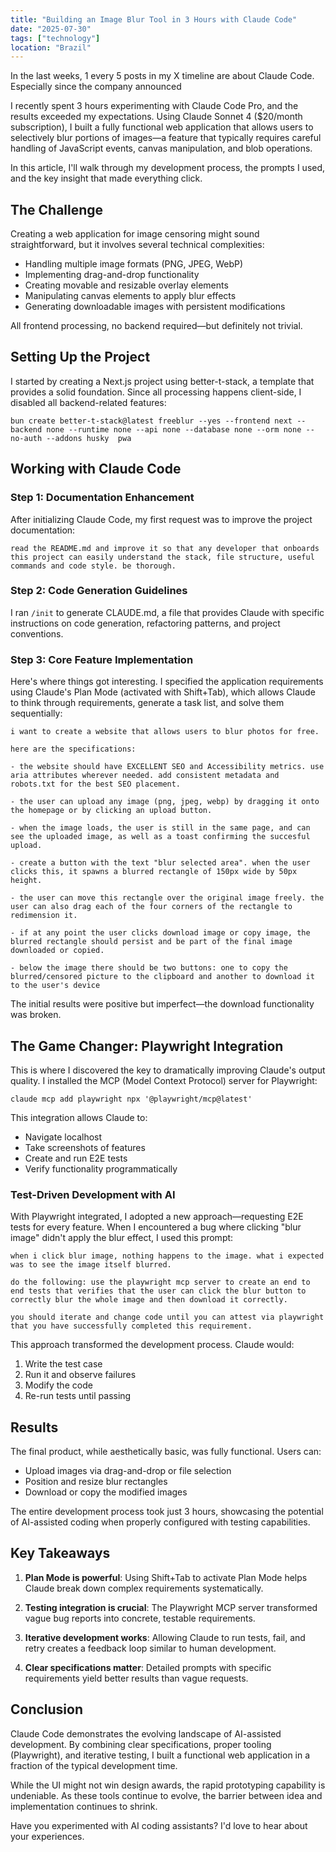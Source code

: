 ```yaml
---
title: "Building an Image Blur Tool in 3 Hours with Claude Code"
date: "2025-07-30"
tags: ["technology"]
location: "Brazil"
---
```


In the last weeks, 1 every 5 posts in my X timeline are about Claude Code. Especially since the company announced [](https://)

I recently spent 3 hours experimenting with Claude Code Pro, and the results exceeded my expectations. Using Claude Sonnet 4 ($20/month subscription), I built a fully functional web application that allows users to selectively blur portions of images—a feature that typically requires careful handling of JavaScript events, canvas manipulation, and blob operations.

In this article, I'll walk through my development process, the prompts I used, and the key insight that made everything click.

## The Challenge

Creating a web application for image censoring might sound straightforward, but it involves several technical complexities:

- Handling multiple image formats (PNG, JPEG, WebP)
- Implementing drag-and-drop functionality
- Creating movable and resizable overlay elements
- Manipulating canvas elements to apply blur effects
- Generating downloadable images with persistent modifications

All frontend processing, no backend required—but definitely not trivial.

## Setting Up the Project

I started by creating a Next.js project using better-t-stack, a template that provides a solid foundation. Since all processing happens client-side, I disabled all backend-related features:

```
bun create better-t-stack@latest freeblur --yes --frontend next --backend none --runtime none --api none --database none --orm none --no-auth --addons husky  pwa
```

## Working with Claude Code

### Step 1: Documentation Enhancement

After initializing Claude Code, my first request was to improve the project documentation:

```
read the README.​md and improve it so that any developer that onboards this project can easily understand the stack, file structure, useful commands and code style. be thorough.
```

### Step 2: Code Generation Guidelines

I ran `/init` to generate CLAUDE.md, a file that provides Claude with specific instructions on code generation, refactoring patterns, and project conventions.

### Step 3: Core Feature Implementation

Here's where things got interesting. I specified the application requirements using Claude's Plan Mode (activated with Shift+Tab), which allows Claude to think through requirements, generate a task list, and solve them sequentially:

```
i want to create a website that allows users to blur photos for free.

here are the specifications:

- the website should have EXCELLENT SEO and Accessibility metrics. use aria attributes wherever needed. add consistent metadata and robots.txt for the best SEO placement.

- the user can upload any image (png, jpeg, webp) by dragging it onto the homepage or by clicking an upload button.

- when the image loads, the user is still in the same page, and can see the uploaded image, as well as a toast confirming the succesful upload.

- create a button with the text "blur selected area". when the user clicks this, it spawns a blurred rectangle of 150px wide by 50px height. 

- the user can move this rectangle over the original image freely. the user can also drag each of the four corners of the rectangle to redimension it.

- if at any point the user clicks download image or copy image, the blurred rectangle should persist and be part of the final image downloaded or copied.

- below the image there should be two buttons: one to copy the blurred/censored picture to the clipboard and another to download it to the user's device
```

The initial results were positive but imperfect—the download functionality was broken.

## The Game Changer: Playwright Integration

This is where I discovered the key to dramatically improving Claude's output quality. I installed the MCP (Model Context Protocol) server for Playwright:

```
claude mcp add playwright npx '@playwright/mcp@latest'
```

This integration allows Claude to:
- Navigate localhost
- Take screenshots of features
- Create and run E2E tests
- Verify functionality programmatically

### Test-Driven Development with AI

With Playwright integrated, I adopted a new approach—requesting E2E tests for every feature. When I encountered a bug where clicking "blur image" didn't apply the blur effect, I used this prompt:

```
when i click blur image, nothing happens to the image. what i expected was to see the image itself blurred.

do the following: use the playwright mcp server to create an end to end tests that verifies that the user can click the blur button to correctly blur the whole image and then download it correctly.

you should iterate and change code until you can attest via playwright that you have successfully completed this requirement.
```

This approach transformed the development process. Claude would:
1. Write the test case
2. Run it and observe failures
3. Modify the code
4. Re-run tests until passing

## Results

The final product, while aesthetically basic, was fully functional. Users can:
- Upload images via drag-and-drop or file selection
- Position and resize blur rectangles
- Download or copy the modified images

The entire development process took just 3 hours, showcasing the potential of AI-assisted coding when properly configured with testing capabilities.

## Key Takeaways

1. **Plan Mode is powerful**: Using Shift+Tab to activate Plan Mode helps Claude break down complex requirements systematically.

2. **Testing integration is crucial**: The Playwright MCP server transformed vague bug reports into concrete, testable requirements.

3. **Iterative development works**: Allowing Claude to run tests, fail, and retry creates a feedback loop similar to human development.

4. **Clear specifications matter**: Detailed prompts with specific requirements yield better results than vague requests.

## Conclusion

Claude Code demonstrates the evolving landscape of AI-assisted development. By combining clear specifications, proper tooling (Playwright), and iterative testing, I built a functional web application in a fraction of the typical development time.

While the UI might not win design awards, the rapid prototyping capability is undeniable. As these tools continue to evolve, the barrier between idea and implementation continues to shrink.

Have you experimented with AI coding assistants? I'd love to hear about your experiences.

